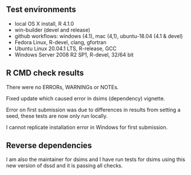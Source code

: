 ## Test environments
* local OS X install, R 4.1.0
* win-builder (devel and release)
* github workflows: windows (4.1), mac (4,1), ubuntu-18.04 (4.1 & devel) 
* Fedora Linux, R-devel, clang, gfortran
* Ubuntu Linux 20.04.1 LTS, R-release, GCC
* Windows Server 2008 R2 SP1, R-devel, 32/64 bit

## R CMD check results
There were no ERRORs, WARNINGs or NOTEs. 

Fixed update which caused error in dsims (dependency) vignette.

Error on first submission was due to differences in results from setting a seed, these tests are now only run locally.

I cannot replicate installation error in Windows for first submission.

## Reverse dependencies

I am also the maintainer for dsims and I have run tests for dsims using this new version of dssd and it is passing all checks.
